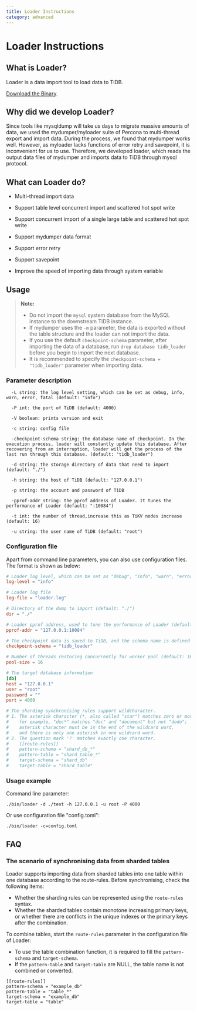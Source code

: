 ```yaml
---
title: Loader Instructions
category: advanced
---
```


# Loader Instructions

## What is Loader?

Loader is a data import tool to load data to TiDB.

[Download the Binary](http://download.pingcap.org/tidb-enterprise-tools-latest-linux-amd64.tar.gz).

## Why did we develop Loader?

Since tools like mysqldump will take us days to migrate massive amounts of data, we used the mydumper/myloader suite of Percona to multi-thread export and import data. During the process, we found that mydumper works well. However, as myloader lacks functions of error retry and savepoint, it is inconvenient for us to use. Therefore, we developed loader, which reads the output data files of mydumper and imports data to TiDB through mysql protocol.

## What can Loader do?

+ Multi-thread import data

+ Support table level concurrent import and scattered hot spot write

+ Support concurrent import of a single large table and scattered hot spot write

+ Support mydumper data format

+ Support error retry

+ Support savepoint

+ Improve the speed of importing data through system variable

## Usage

> **Note:**
>
> - Do not import the `mysql` system database from the MySQL instance to the downstream TiDB instance.
> - If mydumper uses the `-m` parameter, the data is exported without the table structure and the loader can not import the data.
> - If you use the default `checkpoint-schema` parameter, after importing the data of a database, run `drop database tidb_loader` before you begin to import the next database.
> - It is recommended to specify the `checkpoint-schema = "tidb_loader"` parameter when importing data.

### Parameter description

```
  -L string: the log level setting, which can be set as debug, info, warn, error, fatal (default: "info")

  -P int: the port of TiDB (default: 4000)

  -V boolean: prints version and exit

  -c string: config file

  -checkpoint-schema string: the database name of checkpoint. In the execution process, loader will constantly update this database. After recovering from an interruption, loader will get the process of the last run through this database. (default: "tidb_loader")

  -d string: the storage directory of data that need to import (default: "./")

  -h string: the host of TiDB (default: "127.0.0.1")

  -p string: the account and password of TiDB

  -pprof-addr string: the pprof address of Loader. It tunes the performance of Loader (default: ":10084")

  -t int: the number of thread,increase this as TiKV nodes increase (default: 16)

  -u string: the user name of TiDB (default: "root")
```

### Configuration file

Apart from command line parameters, you can also use configuration files. The format is shown as below:

```toml
# Loader log level, which can be set as "debug", "info", "warn", "error" and "fatal" (default: "info")
log-level = "info"

# Loader log file
log-file = "loader.log"

# Directory of the dump to import (default: "./")
dir = "./"

# Loader pprof address, used to tune the performance of Loader (default: "127.0.0.1:10084")
pprof-addr = "127.0.0.1:10084"

# The checkpoint data is saved to TiDB, and the schema name is defined here.
checkpoint-schema = "tidb_loader"

# Number of threads restoring concurrently for worker pool (default: 16). Each worker restore one file at a time.
pool-size = 16

# The target database information
[db]
host = "127.0.0.1"
user = "root"
password = ""
port = 4000

# The sharding synchronising rules support wildcharacter.
# 1. The asterisk character (*, also called "star") matches zero or more characters,
#    for example, "doc*" matches "doc" and "document" but not "dodo";
#    asterisk character must be in the end of the wildcard word,
#    and there is only one asterisk in one wildcard word.
# 2. The question mark '?' matches exactly one character.
#    [[route-rules]]
#    pattern-schema = "shard_db_*"
#    pattern-table = "shard_table_*"
#    target-schema = "shard_db"
#    target-table = "shard_table"
```

### Usage example

Command line parameter:

```
./bin/loader -d ./test -h 127.0.0.1 -u root -P 4000
```

Or use configuration file "config.toml":

```
./bin/loader -c=config.toml
```

## FAQ

### The scenario of synchronising data from sharded tables

Loader supports importing data from sharded tables into one table within one database according to the route-rules. Before synchronising, check the following items:

- Whether the sharding rules can be represented using the `route-rules` syntax.
- Whether the sharded tables contain monotone increasing primary keys, or whether there are conflicts in the unique indexes or the primary keys after the combination.

To combine tables, start the `route-rules` parameter in the configuration file of Loader:

- To use the table combination function, it is required to fill the `pattern-schema` and `target-schema`.
- If the `pattern-table` and `target-table` are NULL, the table name is not combined or converted.

```
[[route-rules]]
pattern-schema = "example_db"
pattern-table = "table_*"
target-schema = "example_db"
target-table = "table"
```